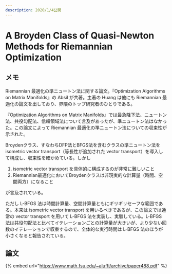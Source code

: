 ```yaml
---
description: 2020/1/4公開
---
```


# A Broyden Class of Quasi-Newton Methods for Riemannian Optimization

## メモ

Riemannian 最適化の準ニュートン法に関する論文。『Optimization Algorithms on Matrix Manifolds』の Absil が共著。主著の Huang は他にも Riemannian 最適化の論文を出しており、界隈のトップ研究者のひとりである。

『Optimization Algorithms on Matrix Manifolds』では最急降下法、ニュートン法、共役勾配法、信頼領域法について言及があったが、準ニュートン法はなかった。この論文によって Riemannian 最適化の準ニュートン法についての収束性が示された。

Broydenクラス、すなわちDFP法とBFGS法を含むクラスの準ニュートン法を isometric vector transport（等長性が追加された vector transport）を導入して構成し、収束性を確かめている。しかし

1. isometric vector transport を具体的に構成するのが非常に難しいこと
2. Riemannian最適化においてBroydenクラスは非現実的な計算量（時間、空間両方）になること

が言及されている。

ただし L-BFGS 法は時間計算量、空間計算量ともにギリギリセーフな範囲である。本来は isometric vector transport を用いるべきであるが、この論文では通常の vector transport を用いて L-BFGS 法を実装し、実験している。L-BFGS 法は共役勾配法と比べてイテレーションごとの計算量が大きいが、より少ない回数のイテレーションで収束するので、全体的な実行時間は L-BFGS 法のほうが小さくなると報告されている。

## 論文

{% embed url="https://www.math.fsu.edu/~aluffi/archive/paper488.pdf" %}



